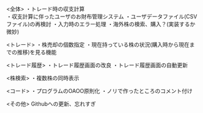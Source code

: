 <全体>
・トレード時の収支計算  
・収支計算に伴ったユーザのお財布管理システム
・ユーザデータファイル(CSVファイル)の再検討
・入力時のエラー処理
・海外株の検索、購入？(実装するか微妙)


<トレード>
・株売却の個数指定
・現在持っている株の状況(購入時から現在までの推移)を見る機能

<トレード履歴>
・トレード履歴画面の改良
・トレード履歴画面の自動更新

<株検索>
・複数株の同時表示

<コード>
・プログラムのOAOO原則化
・ノリで作ったところのコメント付け

<その他>
Githubへの更新、忘れすぎ

